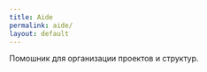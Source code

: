 ```yaml
---
title: Aide
permalink: aide/
layout: default
--- 
```

Помошник для организации проектов и структур.
